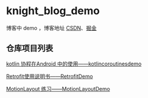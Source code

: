 # knight_blog_demo

博客中 demo ，博客地址 [CSDN](https://blog.csdn.net/knight1996/)、[掘金](https://juejin.im/user/1943592291016221/posts)


## 仓库项目列表


[kotlin 协程在Android 中的使用——kotlincoroutinesdemo ](/kotlincoroutinesdemo)

[Retrofit使用说明书——RetrofitDemo](/RetrofitDemo)

[MotionLayout 练习——MotionLayoutDemo](/MotionLayoutDemo)

